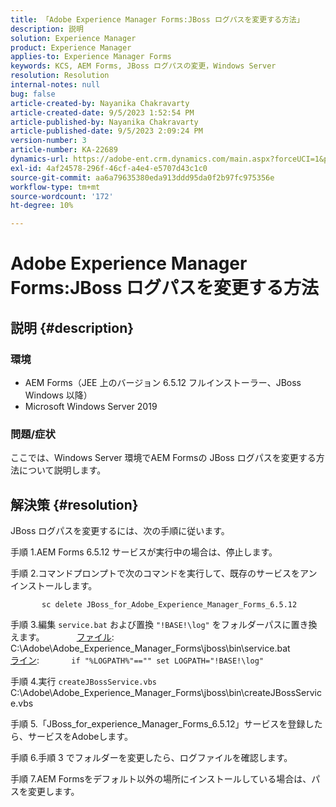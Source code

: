 ```yaml
---
title: 「Adobe Experience Manager Forms:JBoss ログパスを変更する方法」
description: 説明
solution: Experience Manager
product: Experience Manager
applies-to: Experience Manager Forms
keywords: KCS, AEM Forms, JBoss ログパスの変更，Windows Server
resolution: Resolution
internal-notes: null
bug: false
article-created-by: Nayanika Chakravarty
article-created-date: 9/5/2023 1:52:54 PM
article-published-by: Nayanika Chakravarty
article-published-date: 9/5/2023 2:09:24 PM
version-number: 3
article-number: KA-22689
dynamics-url: https://adobe-ent.crm.dynamics.com/main.aspx?forceUCI=1&pagetype=entityrecord&etn=knowledgearticle&id=433d107d-f34b-ee11-be6e-6045bd006c82
exl-id: 4af24578-296f-46cf-a4e4-e5707d43c1c0
source-git-commit: aa6a79635380eda913ddd95da0f2b97fc975356e
workflow-type: tm+mt
source-wordcount: '172'
ht-degree: 10%

---
```


# Adobe Experience Manager Forms:JBoss ログパスを変更する方法

## 説明 {#description}


### 環境

- AEM Forms（JEE 上のバージョン 6.5.12 フルインストーラー、JBoss Windows 以降）
- Microsoft Windows Server 2019


### 問題/症状

ここでは、Windows Server 環境でAEM Formsの JBoss ログパスを変更する方法について説明します。


## 解決策 {#resolution}


JBoss ログパスを変更するには、次の手順に従います。

手順 1.AEM Forms 6.5.12 サービスが実行中の場合は、停止します。

手順 2.コマンドプロンプトで次のコマンドを実行して、既存のサービスをアンインストールします。

`       sc delete JBoss_for_Adobe_Experience_Manager_Forms_6.5.12`

手順 3.編集 `service.bat` および置換 `"!BASE!\log"` をフォルダーパスに置き換えます。
            <u>ファイル</u>: C:\Adobe\Adobe_Experience_Manager_Forms\jboss\bin\service.bat
            <u>ライン</u>:
            `if "%LOGPATH%"=="" set LOGPATH="!BASE!\log"`

手順 4.実行 `createJBossService.vbs`
            C:\Adobe\Adobe_Experience_Manager_Forms\jboss\bin\createJBossService.vbs

手順 5.「JBoss_for_experience_Manager_Forms_6.5.12」サービスを登録したら、サービスをAdobeします。

手順 6.手順 3 でフォルダーを変更したら、ログファイルを確認します。

手順 7.AEM Formsをデフォルト以外の場所にインストールしている場合は、パスを変更します。

